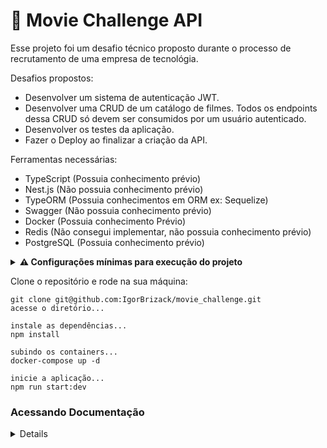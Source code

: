 
# :movie_camera: Movie Challenge API

Esse projeto foi um desafio técnico proposto durante o processo de recrutamento de uma empresa de tecnológia. 

Desafios propostos: 
- Desenvolver um sistema de autenticação JWT.
- Desenvolver uma CRUD de um catálogo de filmes. Todos os endpoints dessa CRUD só devem ser consumidos por um usuário autenticado.
- Desenvolver os testes da aplicação.
- Fazer o Deploy ao finalizar a criação da API.

Ferramentas necessárias:
- TypeScript (Possuia conhecimento prévio)
- Nest.js (Não possuia conhecimento prévio)
- TypeORM (Possuia conhecimentos em ORM ex: Sequelize)
- Swagger (Não possuia conhecimento prévio)
- Docker (Possuia conhecimento Prévio)
- Redis (Não consegui implementar, não possuia conhecimento prévio)
- PostgreSQL (Possuia conhecimento prévio)

<details>
<summary><strong> ⚠️ Configurações mínimas para execução do projeto</strong></summary><br />
 
 Na sua máquina deve ter:
  - Sistema Operacional Distribuição Unix
  - Node
  - Docker
  - Docker-compose
  - Deve ser setado as váriaveis de ambiente no .env da sua aplicação
 
 </details>

Clone o repositório e rode na sua máquina:

```
git clone git@github.com:IgorBrizack/movie_challenge.git
acesse o diretório...

instale as dependências...
npm install

subindo os containers...
docker-compose up -d

inicie a aplicação...
npm run start:dev
```


### Acessando Documentação 
<details>
 A Documentação da API pode ser encontrada de duas formas através do endpoint do deploy.
 
 endpoint deploy: https://moviechallenger.up.railway.app/api
 
 ou 
 
 Após rodar na sua máquina acessando o http://localhost:3000/api
 
 Nesse momento o Swagger irá renderizar com as chamadas das rotas e as sua definições.
 
 Atente-se as rotas que necessitam de um JWT para serem acessadas. O token só será retornado após a criação de um usuário e esse usuário ter feito o login.
 
</details>
